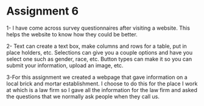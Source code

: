 # Assignment 6
1- I have come across survey questionnaires after visiting a website. This helps the website to know how they could be better.

2- Text can create a text box, make columns and rows for a table, put in place holders, etc. Selections can give you a couple options and have you select one such as gender, race, etc. Button types can make it so you can submit your information, upload an image, etc.

3-For this assignment we created a webpage that gave information on a local brick and mortar establishment. I choose to do this for the place I work at which is a law firm so I gave all the information for the law firm and asked the questions that we normally ask people when they call us.
